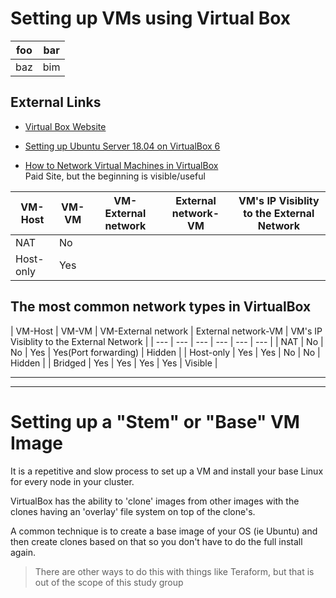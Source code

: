 # Setting up VMs using Virtual Box 


| foo | bar |
| --- | --- |
| baz | bim |

## External Links
* [Virtual Box Website](https://www.virtualbox.org/)

* [Setting up Ubuntu Server 18.04 on VirtualBox 6](https://hadisinaee.github.io/posts/setting-up-vbox6/)


* [How to Network Virtual Machines in VirtualBox](https://study.com/academy/lesson/)<BR> Paid Site, but the beginning is visible/useful

| VM-Host | VM-VM | VM-External network | External network-VM | VM's IP Visiblity to the External Network |
| --- | --- | --- | --- | --- |
| NAT | No |
| Host-only | Yes |

## The most common network types in VirtualBox

| VM-Host | VM-VM | VM-External network | External network-VM | VM's IP Visiblity to the External Network |
| --- | --- | --- | --- | --- | --- |
| NAT | No | No | Yes | Yes(Port forwarding) | Hidden |
| Host-only | Yes | Yes | No | No | Hidden |
| Bridged | Yes | Yes | Yes | Yes | Visible |


- - - 
- - - 

# Setting up a "Stem" or "Base" VM Image

It is a repetitive and slow process to set up a VM and install your base Linux for every node in your cluster.

VirtualBox has the ability to 'clone' images from other images with the clones having an 'overlay' file system on top of the clone's.  

A common technique is to create a base image of your OS (ie Ubuntu) and then create clones based on that so you don't have to do the full install again.

> There are other ways to do this with things like Teraform, but that is out of the scope of this study group 
